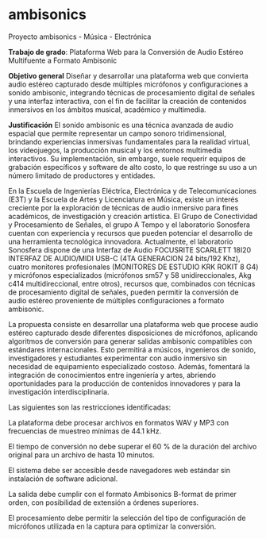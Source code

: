 # ambisonics
Proyecto ambisonics - Música - Electrónica

**Trabajo de grado**:
Plataforma Web para la Conversión de Audio Estéreo Multifuente a Formato Ambisonic

**Objetivo general**
Diseñar y desarrollar una plataforma web que convierta audio estéreo capturado desde múltiples micrófonos y configuraciones a sonido ambisonic, integrando técnicas de procesamiento digital de señales y una interfaz interactiva, con el fin de facilitar la creación de contenidos inmersivos en los ámbitos musical, académico y multimedia.

**Justificación**
El sonido ambisonic es una técnica avanzada de audio espacial que permite representar un campo sonoro tridimensional, brindando experiencias inmersivas fundamentales para la realidad virtual, los videojuegos, la producción musical y los entornos multimedia interactivos. Su implementación, sin embargo, suele requerir equipos de grabación específicos y software de alto costo, lo que restringe su uso a un número limitado de productores y entidades.

En la Escuela de Ingenierías Eléctrica, Electrónica y de Telecomunicaciones (E3T) y la Escuela de Artes y Licenciatura en Música, existe un interés creciente por la exploración de técnicas de audio inmersivo para fines académicos, de investigación y creación artística. El Grupo de Conectividad y Procesamiento de Señales, el grupo A Tempo y el laboratorio Sonosfera cuentan con experiencia y recursos que pueden potenciar el desarrollo de una herramienta tecnológica innovadora. Actualmente, el laboratorio Sonosfera dispone de una Interfaz de Audio FOCUSRITE SCARLETT 18I20 INTERFAZ DE AUDIO/MIDI USB-C (4TA GENERACION 24 bits/192 Khz), cuatro monitores profesionales (MONITORES DE ESTUDIO KRK ROKIT 8 G4) y micrófonos especializados (micrófonos sm57 y 58 unidireccionales, Akg c414 multidireccional, entre otros), recursos que, combinados con técnicas de procesamiento digital de señales, pueden permitir la conversión de audio estéreo proveniente de múltiples configuraciones a formato ambisonic.

La propuesta consiste en desarrollar una plataforma web que procese audio estéreo capturado desde diferentes disposiciones de micrófonos, aplicando algoritmos de conversión para generar salidas ambisonic compatibles con estándares internacionales. Esto permitirá a músicos, ingenieros de sonido, investigadores y estudiantes experimentar con audio inmersivo sin necesidad de equipamiento especializado costoso. Además, fomentará la integración de conocimientos entre ingeniería y artes, abriendo oportunidades para la producción de contenidos innovadores y para la investigación interdisciplinaria.

Las siguientes son las restricciones identificadas:

La plataforma debe procesar archivos en formatos WAV y MP3 con frecuencias de muestreo mínimas de 44.1 kHz.

El tiempo de conversión no debe superar el 60 % de la duración del archivo original para un archivo de hasta 10 minutos.

El sistema debe ser accesible desde navegadores web estándar sin instalación de software adicional.

La salida debe cumplir con el formato Ambisonics B-format de primer orden, con posibilidad de extensión a órdenes superiores.

El procesamiento debe permitir la selección del tipo de configuración de micrófonos utilizada en la captura para optimizar la conversión.


